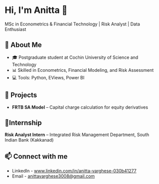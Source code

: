 
# Hi, I'm Anitta 👋  
MSc in Econometrics & Financial Technology | Risk Analyst | Data Enthusiast  

## 🔹 About Me
- 🎓 Postgraduate student at Cochin University of Science and Technology  
- 📊 Skilled in Econometrics, Financial Modeling, and Risk Assessment  
- 💻 Tools: Python, EViews, Power BI  

## 📌 Projects
- **FRTB SA Model** – Capital charge calculation for equity derivatives
  

## 💼Internship
**Risk Analyst Intern**
– Integrated Risk Management Department, South Indian Bank (Kakkanad)
  
## 📫 Connect with me
- LinkedIn - www.linkedin.com/in/anitta-varghese-030b41277
- Email - anittavarghese3008@gmail.com

